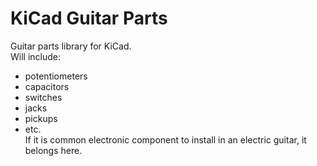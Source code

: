 # KiCad Guitar Parts
Guitar parts library for KiCad.  
Will include:
* potentiometers
* capacitors
* switches
* jacks
* pickups
* etc.  
If it is common electronic component to install in an electric guitar, it belongs here.
